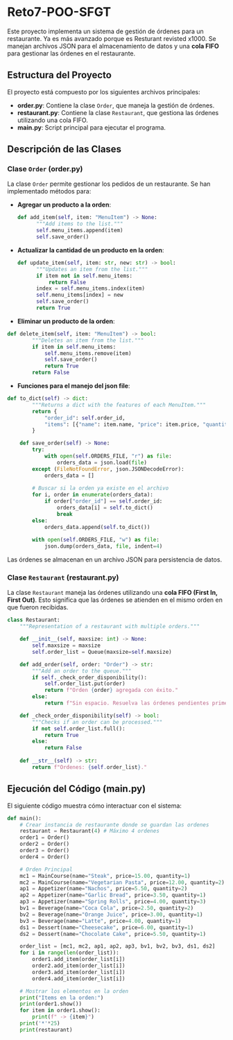# Reto7-POO-SFGT

Este proyecto implementa un sistema de gestión de órdenes para un restaurante. Ya es más avanzado porque es Resturant revisted x1000. Se manejan archivos JSON para el almacenamiento de datos y una **cola FIFO** para gestionar las órdenes en el restaurante.

## Estructura del Proyecto

El proyecto está compuesto por los siguientes archivos principales:

- **order.py**: Contiene la clase `Order`, que maneja la gestión de órdenes.
- **restaurant.py**: Contiene la clase `Restaurant`, que gestiona las órdenes utilizando una cola FIFO.
- **main.py**: Script principal para ejecutar el programa.

## Descripción de las Clases

### Clase `Order` (order.py)

La clase `Order` permite gestionar los pedidos de un restaurante. Se han implementado métodos para:

- **Agregar un producto a la orden**:

  ```python
  def add_item(self, item: "MenuItem") -> None:
        """Add items to the list."""
        self.menu_items.append(item)
        self.save_order()
  ```

- **Actualizar la cantidad de un producto en la orden**:

  ```python
  def update_item(self, item: str, new: str) -> bool:
        """Updates an item from the list."""
        if item not in self.menu_items:
            return False
        index = self.menu_items.index(item)
        self.menu_items[index] = new
        self.save_order()
        return True
  ```

- **Eliminar un producto de la orden**:

```python
def delete_item(self, item: "MenuItem") -> bool:
        """Deletes an item from the list."""
        if item in self.menu_items:
            self.menu_items.remove(item)
            self.save_order()
            return True
        return False
  ```

- **Funciones para el manejo del json file**:
```python
def to_dict(self) -> dict:
        """Returns a dict with the features of each MenuItem."""
        return {
            "order_id": self.order_id,
            "items": [{"name": item.name, "price": item.price, "quantity": item.quantity} for item in self.menu_items]
        }

    def save_order(self) -> None:
        try:
            with open(self.ORDERS_FILE, "r") as file:
                orders_data = json.load(file)
        except (FileNotFoundError, json.JSONDecodeError):
            orders_data = []
        
        # Buscar si la orden ya existe en el archivo
        for i, order in enumerate(orders_data):
            if order["order_id"] == self.order_id:
                orders_data[i] = self.to_dict()
                break
        else:
            orders_data.append(self.to_dict())
        
        with open(self.ORDERS_FILE, "w") as file:
            json.dump(orders_data, file, indent=4)
```

Las órdenes se almacenan en un archivo JSON para persistencia de datos.

### Clase `Restaurant` (restaurant.py)

La clase `Restaurant` maneja las órdenes utilizando una **cola FIFO (First In, First Out)**. Esto significa que las órdenes se atienden en el mismo orden en que fueron recibidas.

```python
class Restaurant:
    """Representation of a restaurant with multiple orders."""

    def __init__(self, maxsize: int) -> None:
        self.maxsize = maxsize
        self.order_list = Queue(maxsize=self.maxsize)

    def add_order(self, order: "Order") -> str:
        """Add an order to the queue."""
        if self._check_order_disponibility():
            self.order_list.put(order)
            return f"Orden {order} agregada con éxito."
        else:
            return f"Sin espacio. Resuelva las órdenes pendientes primero."

    def _check_order_disponibility(self) -> bool:
        """Checks if an order can be processed."""
        if not self.order_list.full():
            return True
        else:
            return False
        
    def __str__(self) -> str:
        return f"Ordenes: {self.order_list}."
```

## Ejecución del Código (main.py)

El siguiente código muestra cómo interactuar con el sistema:

```python
def main():
    # Crear instancia de restaurante donde se guardan las ordenes
    restaurant = Restaurant(4) # Máximo 4 ordenes
    order1 = Order()
    order2 = Order()
    order3 = Order()
    order4 = Order()

    # Orden Principal
    mc1 = MainCourse(name="Steak", price=15.00, quantity=1)
    mc2 = MainCourse(name="Vegetarian Pasta", price=12.00, quantity=2)
    ap1 = Appetizer(name="Nachos", price=5.50, quantity=2)
    ap2 = Appetizer(name="Garlic Bread", price=3.50, quantity=1)
    ap3 = Appetizer(name="Spring Rolls", price=4.00, quantity=3)
    bv1 = Beverage(name="Coca Cola", price=2.50, quantity=2)
    bv2 = Beverage(name="Orange Juice", price=3.00, quantity=1)
    bv3 = Beverage(name="Latte", price=4.00, quantity=1)
    ds1 = Dessert(name="Cheesecake", price=6.00, quantity=1)
    ds2 = Dessert(name="Chocolate Cake", price=5.50, quantity=1)

    order_list = [mc1, mc2, ap1, ap2, ap3, bv1, bv2, bv3, ds1, ds2]
    for i in range(len(order_list)):
        order1.add_item(order_list[i])
        order2.add_item(order_list[i])
        order3.add_item(order_list[i])
        order4.add_item(order_list[i])

    # Mostrar los elementos en la orden
    print("Items en la orden:")
    print(order1.show())
    for item in order1.show():
        print(f" -> {item}")
    print('*'*25)
    print(restaurant)
```

